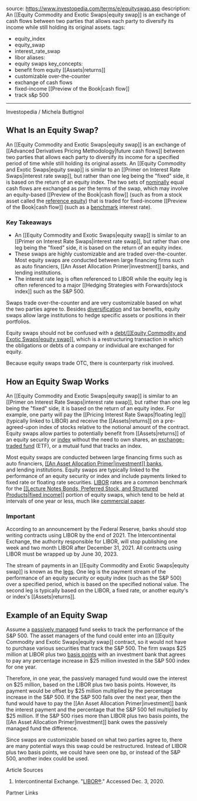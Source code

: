  
source: https://www.investopedia.com/terms/e/equityswap.asp
description: An [[Equity Commodity and Exotic Swaps|equity swap]] is an exchange of cash flows between two parties that
  allows each party to diversify its income while still holding its original assets.
tags:
  - equity_index
  - equity_swap
  - interest_rate_swap
  - libor
aliases:
  - equity swaps
key_concepts:
  - benefit from equity [[Assets|returns]]
  - customizable over-the-counter
  - exchange of cash flows
  - fixed-income [[Preview of the Book|cash flow]]
  - track s&p 500
---


Investopedia / Michela Buttignol

## What Is an Equity Swap?

An [[Equity Commodity and Exotic Swaps|equity swap]] is an exchange of [[Advanced Derivatives Pricing Methodology|future cash flows]] between two parties that allows each party to diversify its income for a specified period of time while still holding its original assets. An [[Equity Commodity and Exotic Swaps|equity swap]] is similar to an [[Primer on Interest Rate Swaps|interest rate swap]], but rather than one leg being the "fixed" side, it is based on the return of an equity index. The two sets of [nominally](https://www.investopedia.com/terms/n/nominal.asp) equal cash flows are exchanged as per the terms of the swap, which may involve an equity-based [[Preview of the Book|cash flow]] (such as from a stock asset called the [reference equity](https://www.investopedia.com/terms/r/reference-equity.asp)) that is traded for fixed-income [[Preview of the Book|cash flow]] (such as a [benchmark](https://www.investopedia.com/terms/b/benchmark.asp) interest rate).

### Key Takeaways

- An [[Equity Commodity and Exotic Swaps|equity swap]] is similar to an [[Primer on Interest Rate Swaps|interest rate swap]], but rather than one leg being the "fixed" side, it is based on the return of an equity index.
- These swaps are highly customizable and are traded over-the-counter. Most equity swaps are conducted between large financing firms such as auto financiers, [[An Asset Allocation Primer|investment]] banks, and lending institutions.
- The interest rate leg is often referenced to LIBOR while the equity leg is often referenced to a major [[Hedging Strategies with Forwards|stock index]] such as the S&P 500.

Swaps trade over-the-counter and are very customizable based on what the two parties agree to. Besides [diversification](https://www.investopedia.com/terms/d/diversification.asp) and tax benefits, equity swaps allow large institutions to hedge specific assets or positions in their portfolios.

Equity swaps should not be confused with a [debt/[[Equity Commodity and Exotic Swaps|equity swap]]](https://www.investopedia.com/terms/d/debtequityswap.asp), which is a restructuring transaction in which the obligations or debts of a company or individual are exchanged for equity.

Because equity swaps trade OTC, there is counterparty risk involved.

## How an Equity Swap Works

An [[Equity Commodity and Exotic Swaps|equity swap]] is similar to an [[Primer on Interest Rate Swaps|interest rate swap]], but rather than one leg being the "fixed" side, it is based on the return of an equity index. For example, one party will pay the [[Pricing Interest Rate Swaps|floating leg]] (typically linked to LIBOR) and receive the [[Assets|returns]] on a pre-agreed-upon index of stocks relative to the notional amount of the contract. Equity swaps allow parties to potentially benefit from [[Assets|returns]] of an equity security or [index](https://www.investopedia.com/terms/i/index.asp) without the need to own shares, an [exchange-traded fund](https://www.investopedia.com/terms/e/etf.asp) (ETF), or a mutual fund that tracks an index.

Most equity swaps are conducted between large financing firms such as auto financiers, [[[An Asset Allocation Primer|investment]] banks](https://www.investopedia.com/terms/i/investmentbank.asp), and lending institutions. Equity swaps are typically linked to the performance of an equity security or index and include payments linked to fixed rate or floating rate securities. [LIBOR](https://www.investopedia.com/terms/l/libor.asp) rates are a common benchmark for the [[[Lecture Notes Bonds,  Preferred Stock,  and Structured Products|fixed income]]](https://www.investopedia.com/terms/f/fixedincome.asp) portion of equity swaps, which tend to be held at intervals of one year or less, much like [commercial paper](https://www.investopedia.com/terms/c/commercialpaper.asp).

### Important

According to an announcement by the Federal Reserve, banks should stop writing contracts using LIBOR by the end of 2021. The Intercontinental Exchange, the authority responsible for LIBOR, will stop publishing one week and two month LIBOR after December 31, 2021. All contracts using LIBOR must be wrapped up by June 30, 2023.

The stream of payments in an [[Equity Commodity and Exotic Swaps|equity swap]] is known as the [legs](https://www.investopedia.com/terms/l/leg.asp). One leg is the payment stream of the performance of an equity security or equity index (such as the S&P 500) over a specified period, which is based on the specified notional value. The second leg is typically based on the LIBOR, a fixed rate, or another equity's or index's [[Assets|returns]].

## Example of an Equity Swap

Assume a [passively managed](https://www.investopedia.com/terms/p/passivemanagement.asp) fund seeks to track the performance of the S&P 500. The asset managers of the fund could enter into an [[Equity Commodity and Exotic Swaps|equity swap]] contract, so it would not have to purchase various securities that track the S&P 500. The firm swaps $25 million at LIBOR plus two [basis points](https://www.investopedia.com/terms/b/basispoint.asp) with an investment bank that agrees to pay any percentage increase in $25 million invested in the S&P 500 index for one year.

Therefore, in one year, the passively managed fund would owe the interest on $25 million, based on the LIBOR plus two basis points. However, its payment would be offset by $25 million multiplied by the percentage increase in the S&P 500. If the S&P 500 falls over the next year, then the fund would have to pay the [[An Asset Allocation Primer|investment]] bank the interest payment and the percentage that the S&P 500 fell multiplied by $25 million. If the S&P 500 rises more than LIBOR plus two basis points, the [[An Asset Allocation Primer|investment]] bank owes the passively managed fund the difference.

Since swaps are customizable based on what two parties agree to, there are many potential ways this swap could be restructured. Instead of LIBOR plus two basis points, we could have seen one bp, or instead of the S&P 500, another index could be used.

Article Sources

1. Intercontinental Exchange. "[LIBOR®](https://www.theice.com/iba/libor)." Accessed Dec. 3, 2020.

Partner Links